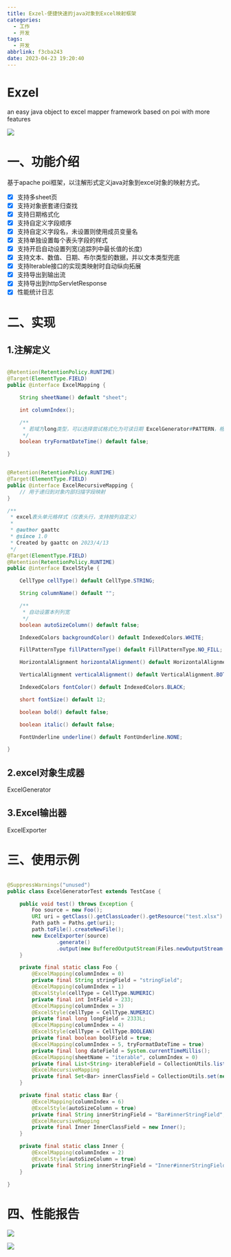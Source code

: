```yaml
---
title: Exzel-便捷快速的java对象到Excel映射框架
categories:
  - 工作
  - 开发
tags:
  - 开发
abbrlink: f3cba243
date: 2023-04-23 19:20:40
---
```


# Exzel

an easy java object to excel mapper framework based on poi with more features

<a href="https://github.com/GAATTC0/exzel"><img src="https://img.shields.io/github/stars/GAATTC0/exzel?style=social&label=Github&logo=github&logoColor=white&style=for-the-badge" /></a>

# 一、功能介绍

基于apache poi框架，以注解形式定义java对象到excel对象的映射方式。

* [X] 支持多sheet页
* [X] 支持对象嵌套递归查找
* [X] 支持日期格式化
* [X] 支持自定义字段顺序
* [X] 支持自定义字段名，未设置则使用成员变量名
* [X] 支持单独设置每个表头字段的样式
* [X] 支持开启自动设置列宽(追踪列中最长值的长度)
* [X] 支持文本、数值、日期、布尔类型的数据，并以文本类型兜底
* [X] 支持Iterable接口的实现类映射时自动纵向拓展
* [X] 支持导出到输出流
* [X] 支持导出到httpServletResponse
* [X] 性能统计日志

# 二、实现

## 1.注解定义

```java

@Retention(RetentionPolicy.RUNTIME)
@Target(ElementType.FIELD)
public @interface ExcelMapping {

    String sheetName() default "sheet";

    int columnIndex();

    /**
     * 若域为long类型，可以选择尝试格式化为可读日期 ExcelGenerator#PATTERN，格式化失败则使用string类型
     */
    boolean tryFormatDateTime() default false;

}
```

```java

@Retention(RetentionPolicy.RUNTIME)
@Target(ElementType.FIELD)
public @interface ExcelRecursiveMapping {
    // 用于递归到对象内部扫描字段映射
}
```

```java
/**
 * excel表头单元格样式（仅表头行，支持按列自定义）
 *
 * @author gaattc
 * @since 1.0
 * Created by gaattc on 2023/4/13
 */
@Target(ElementType.FIELD)
@Retention(RetentionPolicy.RUNTIME)
public @interface ExcelStyle {

    CellType cellType() default CellType.STRING;

    String columnName() default "";

    /**
     * 自动设置本列列宽
     */
    boolean autoSizeColumn() default false;

    IndexedColors backgroundColor() default IndexedColors.WHITE;

    FillPatternType fillPatternType() default FillPatternType.NO_FILL;

    HorizontalAlignment horizontalAlignment() default HorizontalAlignment.GENERAL;

    VerticalAlignment verticalAlignment() default VerticalAlignment.BOTTOM;

    IndexedColors fontColor() default IndexedColors.BLACK;

    short fontSize() default 12;

    boolean bold() default false;

    boolean italic() default false;

    FontUnderline underline() default FontUnderline.NONE;

}
```

## 2.excel对象生成器

ExcelGenerator

## 3.Excel输出器

ExcelExporter

# 三、使用示例

```java

@SuppressWarnings("unused")
public class ExcelGeneratorTest extends TestCase {

    public void test() throws Exception {
        Foo source = new Foo();
        URI uri = getClass().getClassLoader().getResource("test.xlsx").toURI();
        Path path = Paths.get(uri);
        path.toFile().createNewFile();
        new ExcelExporter(source)
                .generate()
                .output(new BufferedOutputStream(Files.newOutputStream(path)));
    }

    private final static class Foo {
        @ExcelMapping(columnIndex = 0)
        private final String stringField = "stringField";
        @ExcelMapping(columnIndex = 1)
        @ExcelStyle(cellType = CellType.NUMERIC)
        private final int IntField = 233;
        @ExcelMapping(columnIndex = 3)
        @ExcelStyle(cellType = CellType.NUMERIC)
        private final long longField = 2333L;
        @ExcelMapping(columnIndex = 4)
        @ExcelStyle(cellType = CellType.BOOLEAN)
        private final boolean boolField = true;
        @ExcelMapping(columnIndex = 5, tryFormatDateTime = true)
        private final long dateField = System.currentTimeMillis();
        @ExcelMapping(sheetName = "iterable", columnIndex = 0)
        private final List<String> iterableField = CollectionUtils.list("1", "2", "3", "4");
        @ExcelRecursiveMapping
        private final Set<Bar> innerClassField = CollectionUtils.set(new Bar(), new Bar(), new Bar(), new Bar());
    }

    private final static class Bar {
        @ExcelMapping(columnIndex = 6)
        @ExcelStyle(autoSizeColumn = true)
        private final String innerStringField = "Bar#innerStringField";
        @ExcelRecursiveMapping
        private final Inner InnerClassField = new Inner();
    }

    private final static class Inner {
        @ExcelMapping(columnIndex = 2)
        @ExcelStyle(autoSizeColumn = true)
        private final String innerStringField = "Inner#innerStringField";
    }

}
```

# 四、性能报告

![](/img/flamegraph.png)

![](/img/Snipaste_2023-04-18_17-44-36.png)